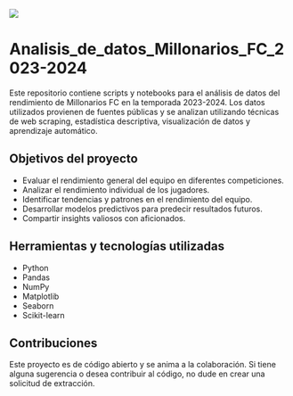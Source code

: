![](https://github.com/giolml/Analisis_de_datos_Millonarios_FC_2023-2024/blob/main/millonarios-fc.png)
# Analisis_de_datos_Millonarios_FC_2023-2024
Este repositorio contiene scripts y notebooks para el análisis de datos del rendimiento de Millonarios FC en la temporada 2023-2024. Los datos utilizados provienen de fuentes públicas y se analizan utilizando técnicas de web scraping, estadística descriptiva, visualización de datos y aprendizaje automático.

## Objetivos del proyecto
* Evaluar el rendimiento general del equipo en diferentes competiciones.
* Analizar el rendimiento individual de los jugadores.
* Identificar tendencias y patrones en el rendimiento del equipo.
* Desarrollar modelos predictivos para predecir resultados futuros.
* Compartir insights valiosos con aficionados.

## Herramientas y tecnologías utilizadas

* Python
* Pandas
* NumPy
* Matplotlib
* Seaborn
* Scikit-learn

## Contribuciones

Este proyecto es de código abierto y se anima a la colaboración. Si tiene alguna sugerencia o desea contribuir al código, no dude en crear una solicitud de extracción.
